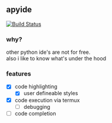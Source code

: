 ## apyide
[![Build Status](http://build.eberlein.io:8080/job/android_apyide/badge/icon)](http://build.eberlein.io:8080/job/android_apyide/)

### why?
other python ide's are not for free.<br>
also i like to know what's under the hood<br>

### features
- [x] code highlighting
  - [x] user defineable styles
- [x] code execution via termux
  - [ ] debugging
- [ ] code completion
